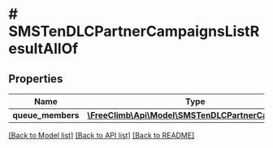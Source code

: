 # # SMSTenDLCPartnerCampaignsListResultAllOf

## Properties

Name | Type | Description | Notes
------------ | ------------- | ------------- | -------------
**queue_members** | [**\FreeClimb\Api\Model\SMSTenDLCPartnerCampaign[]**](SMSTenDLCPartnerCampaign.md) |  | [optional]

[[Back to Model list]](../../README.md#models) [[Back to API list]](../../README.md#endpoints) [[Back to README]](../../README.md)
